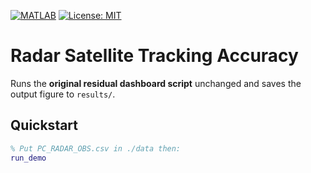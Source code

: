 <p align="left">
  <a href="https://www.mathworks.com/products/matlab.html"><img src="https://img.shields.io/badge/MATLAB-R2022a%2B-blue" alt="MATLAB"></a>
  <a href="./LICENSE"><img src="https://img.shields.io/badge/license-MIT-success" alt="License: MIT"></a>
</p>

# Radar Satellite Tracking Accuracy
Runs the **original residual dashboard script** unchanged and saves the output figure to `results/`.

## Quickstart
```matlab
% Put PC_RADAR_OBS.csv in ./data then:
run_demo

